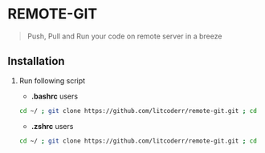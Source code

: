# REMOTE-GIT
> Push, Pull and Run your code on remote server in a breeze

## Installation

1. Run following script
	- **.bashrc** users

	```bash
	cd ~/ ; git clone https://github.com/litcoderr/remote-git.git ; cd remote-git ; echo "export PATH=$PATH:$PWD" >> ~/.bashrc ;
	```
	
	- **.zshrc** users

	```bash
	cd ~/ ; git clone https://github.com/litcoderr/remote-git.git ; cd remote-git ; echo "export PATH=$PATH:$PWD" >> ~/.zshrc ;
	```

